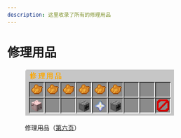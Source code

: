 ```yaml
---
description: 这里收录了所有的修理用品
---
```


# 修理用品

<figure><img src="../../../.gitbook/assets/image (124).png" alt=""><figcaption><p>修理用品（<a href="../../../xin-shou-kuai-su-shang-shou/you-xi-liu-cheng/zhan-qian-zhun-bei/xi-tong-shang-dian.md">第六页</a>）</p></figcaption></figure>
